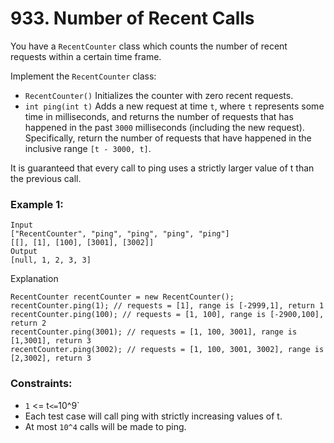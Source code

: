 # 933. Number of Recent Calls

You have a `RecentCounter` class which counts the number of recent requests within a certain time frame.

Implement the `RecentCounter` class:

- `RecentCounter()` Initializes the counter with zero recent requests.
- `int ping(int t)` Adds a new request at time `t`, where `t` represents some time in milliseconds, and returns the number of requests that has happened in the past `3000` milliseconds (including the new request). Specifically, return the number of requests that have happened in the inclusive range `[t - 3000, t]`.

It is guaranteed that every call to ping uses a strictly larger value of t than the previous call.

### Example 1:

```
Input
["RecentCounter", "ping", "ping", "ping", "ping"]
[[], [1], [100], [3001], [3002]]
Output
[null, 1, 2, 3, 3]
```

Explanation

```
RecentCounter recentCounter = new RecentCounter();
recentCounter.ping(1); // requests = [1], range is [-2999,1], return 1
recentCounter.ping(100); // requests = [1, 100], range is [-2900,100], return 2
recentCounter.ping(3001); // requests = [1, 100, 3001], range is [1,3001], return 3
recentCounter.ping(3002); // requests = [1, 100, 3001, 3002], range is [2,3002], return 3
```

### Constraints:

- `1` <= t` <= `10^9`
- Each test case will call ping with strictly increasing values of t.
- At most `10^4` calls will be made to ping.
